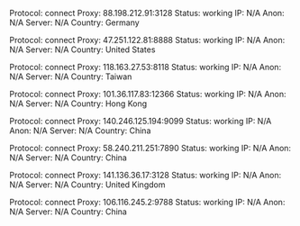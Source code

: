 Protocol: connect
Proxy: 88.198.212.91:3128
Status: working
IP: N/A
Anon: N/A
Server: N/A
Country: Germany

Protocol: connect
Proxy: 47.251.122.81:8888
Status: working
IP: N/A
Anon: N/A
Server: N/A
Country: United States

Protocol: connect
Proxy: 118.163.27.53:8118
Status: working
IP: N/A
Anon: N/A
Server: N/A
Country: Taiwan

Protocol: connect
Proxy: 101.36.117.83:12366
Status: working
IP: N/A
Anon: N/A
Server: N/A
Country: Hong Kong

Protocol: connect
Proxy: 140.246.125.194:9099
Status: working
IP: N/A
Anon: N/A
Server: N/A
Country: China

Protocol: connect
Proxy: 58.240.211.251:7890
Status: working
IP: N/A
Anon: N/A
Server: N/A
Country: China

Protocol: connect
Proxy: 141.136.36.17:3128
Status: working
IP: N/A
Anon: N/A
Server: N/A
Country: United Kingdom

Protocol: connect
Proxy: 106.116.245.2:9788
Status: working
IP: N/A
Anon: N/A
Server: N/A
Country: China

